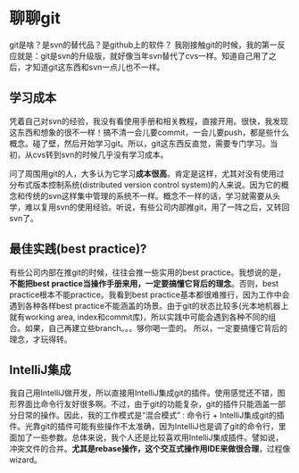 # 聊聊git

git是啥？是svn的替代品？是github上的软件？
我刚接触git的时候，我的第一反应就是：git是svn的升级版，就好像当年svn替代了cvs一样。知道自己用了之后，才知道git这东西和svn一点儿也不一样。

## 学习成本
凭着自己对svn的经验，我没有看使用手册和相关教程，直接开用。很快，我发现这东西和想象的很不一样！搞不清一会儿要commit，一会儿要push，都是些什么概念。碰了壁，然后开始学习git。所以，git这东西反直觉，需要专门学习。当初，从cvs转到svn的时候几乎没有学习成本。

问了周围用git的人，大多认为它学习**成本很高**。肯定是这样，尤其对没有使用过分布式版本控制系统(distributed version control system)的人来说。因为它的概念和传统的svn这样集中管理的系统不一样。概念不一样的话，学习就需要从头学，难以复用svn的使用经验。听说，有些公司内部推git，用了一阵之后，又转回svn了。

## 最佳实践(best practice)?
有些公司内部在推git的时候，往往会推一些实用的best practice。我想说的是，**不能把best practice当操作手册来用，一定要搞懂它背后的理念**。否则，best practice根本不能practice。我看到best practice基本都很难推行，因为工作中会遇到各种各样best practice不能涵盖的场景。由于git的状态比较多(光本地机器上就有working area, index和commit库)，所以实践中可能会遇到各种不同的组合。如果，自己再建立些branch。。。够你喝一壶的。
所以，一定要搞懂它背后的理念，才玩得转。

## IntelliJ集成
我自己用IntelliJ做开发，所以直接用IntelliJ集成git的插件。使用感觉还不错，图形界面比命令行友好很多啊。不过，由于git的功能复杂，git的插件只能涵盖一部分日常的操作。因此，我的工作模式是“混合模式” : 命令行 + IntelliJ集成git的插件。光靠git的插件可能有些操作不太准确，因为IntelliJ也是调了git的命令行，里面加了一些参数。总体来说，我个人还是比较喜欢用IntelliJ集成插件。譬如说，冲突文件的合并。**尤其是rebase操作，这个交互式操作用IDE来做很合理**，过程像wizard。






